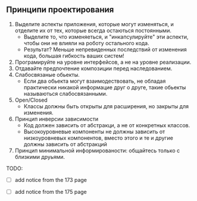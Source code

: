 ## Принципи проектирования

1. Выделите аспекты приложения, которые могут изменяться, и отделите их от тех, которые всегда остаються постоянными.
    - Выделите то, что изменяеться, и "инкапсулируйте" эти аспекти, чтобы они не влияли на роботу остального кода.
    - Результат? Меньше непревиденных последствий от изменения кода, большая гибкость ваших систем!
2. Програмируйте на уровне интерфейсов, а не на уровне реализации.
3. Отдавайте предпочтение композиции перед наследованием.
4. Слабосвязаные обьекты.
    - Если два обьекта могут взаимодествовать, не обладая практически никакой информацие друг о друге, такие обьекты называються слабосвязанными. 
5. Open/Closed
    - Классы должны быть открыты для расширения, но закрыты для изменения.
6. Принцип инверсии зависимости
    - Код должен зависить от абстракци, а не от конкретных классов.
    - Высокоуровневые компоненты не должны зависить от низкоуровневых компонентов, вместо этого и те и другие должны зависить от абстракций
7. Принцип минимальной информированости: общайтесь только с близкими друьями.

TODO:
- [ ] add notice from the 173 page
- [ ] add notice from the 175 page
    